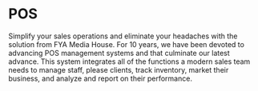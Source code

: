 # POS
 Simplify your sales operations and eliminate your headaches with the solution from FYA Media House. For 10 years, we have been devoted to advancing POS management systems and that culminate our latest advance. This system integrates all of the functions a modern sales team needs to manage staff, please clients, track inventory, market their business, and analyze and report on their performance.
